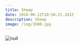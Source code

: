 ```yaml
---
title: Sheep
date: 2018-06-12T18:58:21.241Z
description: Sheep
image: /img/3500.jpg
---
```

![null](/img/3500.jpg)
